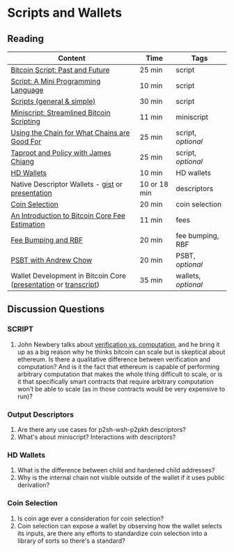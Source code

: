 # Scripts and Wallets

## Reading

| Content                                                              | Time  | Tags                    |
|----------------------------------------------------------------------|-------|-------------------------|
[Bitcoin Script: Past and Future](https://diyhpl.us/wiki/transcripts/chaincode-labs/2020-04-08-john-newbery-contracts-in-bitcoin/) | 25 min | script |
[Script: A Mini Programming Language](https://learnmeabitcoin.com/technical/script) | 10 min | script |
[Scripts (general & simple)](https://diyhpl.us/wiki/transcripts/scalingbitcoin/tokyo-2018/edgedevplusplus/scripts-general-and-simple/) | 30 min | script |
[Miniscript: Streamlined Bitcoin Scripting](https://medium.com/blockstream/miniscript-bitcoin-scripting-3aeff3853620) | 11 min | miniscript |
[Using the Chain for What Chains are Good For](https://diyhpl.us/wiki/transcripts/scalingbitcoin/stanford-2017/using-the-chain-for-what-chains-are-good-for/) | 25 min | script, _optional_ |
[Taproot and Policy with James Chiang](http://diyhpl.us/wiki/transcripts/chaincode-labs/2019-08-22-james-chiang-taproot-policy/) | 25 min | script, _optional_ |
[HD Wallets](https://learnmeabitcoin.com/technical/hd-wallets) | 10 min | HD wallets |
Native Descriptor Wallets - [gist](https://gist.github.com/achow101/94d889715afd49181f8efdca1f9faa25) or [presentation](https://diyhpl.us/wiki/transcripts/advancing-bitcoin/2020/2020-02-06-andrew-chow-descriptor-wallets/) | 10 or 18 min | descriptors |
[Coin Selection](https://diyhpl.us/wiki/transcripts/scalingbitcoin/tokyo-2018/edgedevplusplus/coin-selection/) | 20 min | coin selection |
[An Introduction to Bitcoin Core Fee Estimation](https://bitcointechtalk.com/an-introduction-to-bitcoin-core-fee-estimation-27920880ad0) | 11 min | fees |
[Fee Bumping and RBF](https://github.com/bitcoinops/scaling-book/blob/add_rbf/1.fee_bumping/fee_bumping.md) | 20 min | fee bumping, RBF |
[PSBT with Andrew Chow](https://diyhpl.us/wiki/transcripts/sf-bitcoin-meetup/2019-03-15-partially-signed-bitcoin-transactions) | 20 min | PSBT, _optional_ |
Wallet Development in Bitcoin Core ([presentation](https://youtu.be/j0V8elTzYAA) or [transcript](https://diyhpl.us/wiki/transcripts/scalingbitcoin/tel-aviv-2019/edgedevplusplus/wallet-architecture/)) | 35 min | wallets, _optional_ |

## Discussion Questions

### SCRIPT
1. John Newbery talks about [verification vs. computation](https://youtu.be/np-SCwkqVy4?t=934), and he bring it up as a big reason why he thinks bitcoin can scale but is skeptical about ethereum. Is there a qualitative difference between verification and computation? And is it the fact that ethereum is capable of performing arbitrary computation that makes the whole thing difficult to scale, or is it that specifically smart contracts that require arbitrary computation won’t be able to scale (as in those contracts would be very expensive to run)?

### Output Descriptors
1. Are there any use cases for p2sh-wsh-p2pkh descriptors?
1. What's about miniscript? Interactions with descriptors?

### HD Wallets
1. What is the difference between child and hardened child addresses?
1. Why is the internal chain not visible outside of the wallet if it uses public derivation?

### Coin Selection
1. Is coin age ever a consideration for coin selection?
1. Coin selection can expose a wallet by observing how the wallet selects its inputs, are there any efforts to standardize coin selection into a library of sorts so there's a standard?
